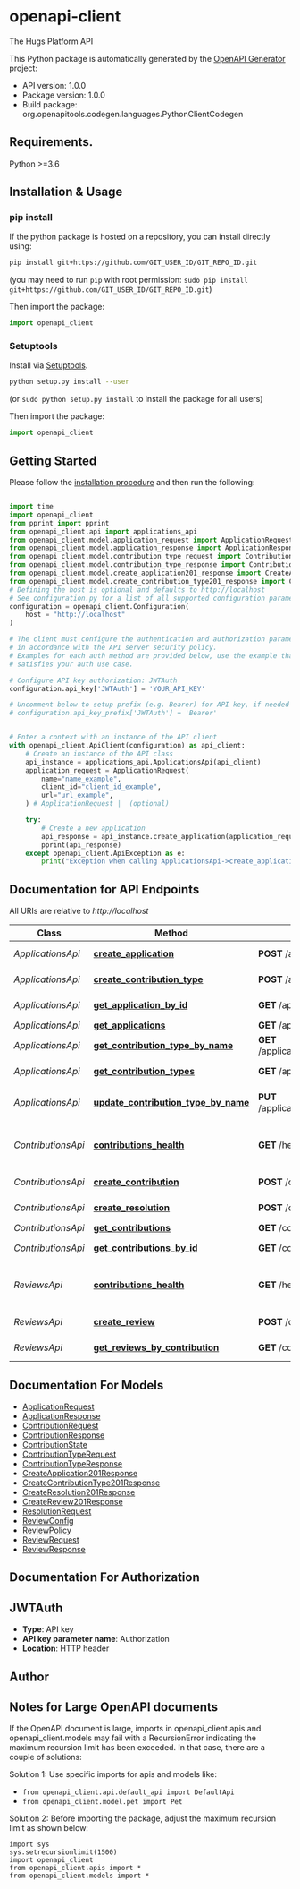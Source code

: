 # openapi-client
The Hugs Platform API

This Python package is automatically generated by the [OpenAPI Generator](https://openapi-generator.tech) project:

- API version: 1.0.0
- Package version: 1.0.0
- Build package: org.openapitools.codegen.languages.PythonClientCodegen

## Requirements.

Python >=3.6

## Installation & Usage
### pip install

If the python package is hosted on a repository, you can install directly using:

```sh
pip install git+https://github.com/GIT_USER_ID/GIT_REPO_ID.git
```
(you may need to run `pip` with root permission: `sudo pip install git+https://github.com/GIT_USER_ID/GIT_REPO_ID.git`)

Then import the package:
```python
import openapi_client
```

### Setuptools

Install via [Setuptools](http://pypi.python.org/pypi/setuptools).

```sh
python setup.py install --user
```
(or `sudo python setup.py install` to install the package for all users)

Then import the package:
```python
import openapi_client
```

## Getting Started

Please follow the [installation procedure](#installation--usage) and then run the following:

```python

import time
import openapi_client
from pprint import pprint
from openapi_client.api import applications_api
from openapi_client.model.application_request import ApplicationRequest
from openapi_client.model.application_response import ApplicationResponse
from openapi_client.model.contribution_type_request import ContributionTypeRequest
from openapi_client.model.contribution_type_response import ContributionTypeResponse
from openapi_client.model.create_application201_response import CreateApplication201Response
from openapi_client.model.create_contribution_type201_response import CreateContributionType201Response
# Defining the host is optional and defaults to http://localhost
# See configuration.py for a list of all supported configuration parameters.
configuration = openapi_client.Configuration(
    host = "http://localhost"
)

# The client must configure the authentication and authorization parameters
# in accordance with the API server security policy.
# Examples for each auth method are provided below, use the example that
# satisfies your auth use case.

# Configure API key authorization: JWTAuth
configuration.api_key['JWTAuth'] = 'YOUR_API_KEY'

# Uncomment below to setup prefix (e.g. Bearer) for API key, if needed
# configuration.api_key_prefix['JWTAuth'] = 'Bearer'


# Enter a context with an instance of the API client
with openapi_client.ApiClient(configuration) as api_client:
    # Create an instance of the API class
    api_instance = applications_api.ApplicationsApi(api_client)
    application_request = ApplicationRequest(
        name="name_example",
        client_id="client_id_example",
        url="url_example",
    ) # ApplicationRequest |  (optional)

    try:
        # Create a new application
        api_response = api_instance.create_application(application_request=application_request)
        pprint(api_response)
    except openapi_client.ApiException as e:
        print("Exception when calling ApplicationsApi->create_application: %s\n" % e)
```

## Documentation for API Endpoints

All URIs are relative to *http://localhost*

Class | Method | HTTP request | Description
------------ | ------------- | ------------- | -------------
*ApplicationsApi* | [**create_application**](docs/ApplicationsApi.md#create_application) | **POST** /applications | Create a new application
*ApplicationsApi* | [**create_contribution_type**](docs/ApplicationsApi.md#create_contribution_type) | **POST** /applications/{applicationId}/contributionTypes | Create a new contribution type
*ApplicationsApi* | [**get_application_by_id**](docs/ApplicationsApi.md#get_application_by_id) | **GET** /applications/{applicationId} | Get application by Id
*ApplicationsApi* | [**get_applications**](docs/ApplicationsApi.md#get_applications) | **GET** /applications | Get applications
*ApplicationsApi* | [**get_contribution_type_by_name**](docs/ApplicationsApi.md#get_contribution_type_by_name) | **GET** /applications/{applicationId}/contributionTypes/{name} | Get contribution type by name
*ApplicationsApi* | [**get_contribution_types**](docs/ApplicationsApi.md#get_contribution_types) | **GET** /applications/{applicationId}/contributionTypes | Get contributionTypes
*ApplicationsApi* | [**update_contribution_type_by_name**](docs/ApplicationsApi.md#update_contribution_type_by_name) | **PUT** /applications/{applicationId}/contributionTypes/{name} | Update contribution type by name
*ContributionsApi* | [**contributions_health**](docs/ContributionsApi.md#contributions_health) | **GET** /health | Checking the health of the contributions service
*ContributionsApi* | [**create_contribution**](docs/ContributionsApi.md#create_contribution) | **POST** /contributions | Create a new contribution
*ContributionsApi* | [**create_resolution**](docs/ContributionsApi.md#create_resolution) | **POST** /contributions/{contributionId}/resolutions | Resolve a contribution
*ContributionsApi* | [**get_contributions**](docs/ContributionsApi.md#get_contributions) | **GET** /contributions | Get contributions
*ContributionsApi* | [**get_contributions_by_id**](docs/ContributionsApi.md#get_contributions_by_id) | **GET** /contributions/{contributionId} | Get contribution by Id
*ReviewsApi* | [**contributions_health**](docs/ReviewsApi.md#contributions_health) | **GET** /health | Checking the health of the contributions service
*ReviewsApi* | [**create_review**](docs/ReviewsApi.md#create_review) | **POST** /contributions/{contributionId}/reviews | Create a new review
*ReviewsApi* | [**get_reviews_by_contribution**](docs/ReviewsApi.md#get_reviews_by_contribution) | **GET** /contributions/{contributionId}/reviews | Get reviews for a contribution


## Documentation For Models

 - [ApplicationRequest](docs/ApplicationRequest.md)
 - [ApplicationResponse](docs/ApplicationResponse.md)
 - [ContributionRequest](docs/ContributionRequest.md)
 - [ContributionResponse](docs/ContributionResponse.md)
 - [ContributionState](docs/ContributionState.md)
 - [ContributionTypeRequest](docs/ContributionTypeRequest.md)
 - [ContributionTypeResponse](docs/ContributionTypeResponse.md)
 - [CreateApplication201Response](docs/CreateApplication201Response.md)
 - [CreateContributionType201Response](docs/CreateContributionType201Response.md)
 - [CreateResolution201Response](docs/CreateResolution201Response.md)
 - [CreateReview201Response](docs/CreateReview201Response.md)
 - [ResolutionRequest](docs/ResolutionRequest.md)
 - [ReviewConfig](docs/ReviewConfig.md)
 - [ReviewPolicy](docs/ReviewPolicy.md)
 - [ReviewRequest](docs/ReviewRequest.md)
 - [ReviewResponse](docs/ReviewResponse.md)


## Documentation For Authorization


## JWTAuth

- **Type**: API key
- **API key parameter name**: Authorization
- **Location**: HTTP header


## Author




## Notes for Large OpenAPI documents
If the OpenAPI document is large, imports in openapi_client.apis and openapi_client.models may fail with a
RecursionError indicating the maximum recursion limit has been exceeded. In that case, there are a couple of solutions:

Solution 1:
Use specific imports for apis and models like:
- `from openapi_client.api.default_api import DefaultApi`
- `from openapi_client.model.pet import Pet`

Solution 2:
Before importing the package, adjust the maximum recursion limit as shown below:
```
import sys
sys.setrecursionlimit(1500)
import openapi_client
from openapi_client.apis import *
from openapi_client.models import *
```

